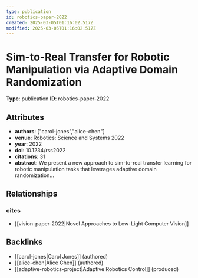 ```yaml
---
type: publication
id: robotics-paper-2022
created: 2025-03-05T01:16:02.517Z
modified: 2025-03-05T01:16:02.517Z
---
```


# Sim-to-Real Transfer for Robotic Manipulation via Adaptive Domain Randomization

**Type**: publication
**ID**: robotics-paper-2022

## Attributes

- **authors**: ["carol-jones","alice-chen"]
- **venue**: Robotics: Science and Systems 2022
- **year**: 2022
- **doi**: 10.1234/rss2022
- **citations**: 31
- **abstract**: We present a new approach to sim-to-real transfer learning for robotic manipulation tasks that leverages adaptive domain randomization...

## Relationships

### cites

- [[vision-paper-2022|Novel Approaches to Low-Light Computer Vision]]

## Backlinks

- [[carol-jones|Carol Jones]] (authored)
- [[alice-chen|Alice Chen]] (authored)
- [[adaptive-robotics-project|Adaptive Robotics Control]] (produced)

